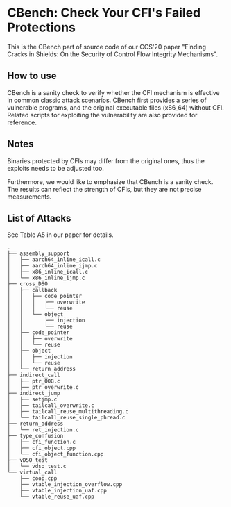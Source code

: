 # CBench: Check Your CFI's Failed Protections

This is the CBench part of source code of our CCS'20 paper "Finding Cracks in
Shields: On the Security of Control Flow Integrity Mechanisms".

## How to use
CBench is a sanity check to verify whether the CFI mechanism is effective in
common classic attack scenarios. CBench first provides a series of vulnerable
programs, and the original executable files (x86_64) without CFI. Related
scripts for exploiting the vulnerability are also provided for reference.

## Notes
Binaries protected by CFIs may differ from the original ones, thus the exploits
needs to be adjusted too.

Furthermore, we would like to emphasize that CBench is a sanity check. The
results can reflect the strength of CFIs, but they are not precise measurements.

## List of Attacks
See Table A5 in our paper for details.

```
.
├── assembly_support
│   ├── aarch64_inline_icall.c
│   ├── aarch64_inline_ijmp.c
│   ├── x86_inline_icall.c
│   └── x86_inline_ijmp.c
├── cross_DSO
│   ├── callback
│   │   ├── code_pointer
│   │   │   ├── overwrite
│   │   │   └── reuse
│   │   └── object
│   │       ├── injection
│   │       └── reuse
│   ├── code_pointer
│   │   ├── overwrite
│   │   └── reuse
│   ├── object
│   │   ├── injection
│   │   └── reuse
│   └── return_address
├── indirect_call
│   ├── ptr_OOB.c
│   ├── ptr_overwrite.c
├── indirect_jump
│   ├── setjmp.c
│   ├── tailcall_overwrite.c
│   ├── tailcall_reuse_multithreading.c
│   └── tailcall_reuse_single_phread.c
├── return_address
│   └── ret_injection.c
├── type_confusion
│   ├── cfi_function.c
│   ├── cfi_object.cpp
│   └── cfi_object_function.cpp
├── vDSO_test
│   └── vdso_test.c
└── virtual_call
    ├── coop.cpp
    ├── vtable_injection_overflow.cpp
    ├── vtable_injection_uaf.cpp
    └── vtable_reuse_uaf.cpp
 ```
